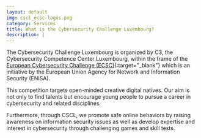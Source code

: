 ```yaml
---
layout: default
img: cscl_ecsc-logos.png
category: Services
title: What is the Cybersecurity Challenge Luxembourg?
description: |
---
```


The Cybersecurity Challenge Luxembourg is organized by C3, the Cybersecurity Competence Center Luxembourg, within the frame of the [European Cybersecurity Challenge (ECSC)](https://www.europeancybersecuritychallenge.eu/#ecsc){:target="_blank"} which is an initiative by the European Union Agency for Network and Information Security (ENISA).
            
<p>This competition targets open-minded creative digital natives. Our aim is not only to find talents but encourage young people to pursue a career in cybersecurity and related disciplines.</p>
<p>Furthermore, through CSCL, we promote safe online behaviors by raising awareness on information security issues as well as develop expertise and interest in cybersecurity through challenging games and skill tests.</p>
            
